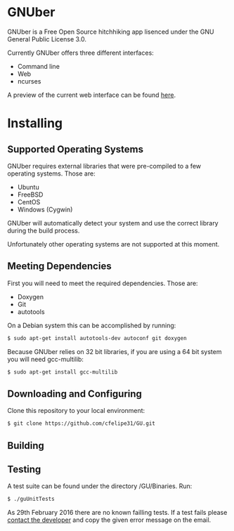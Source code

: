 # GNUber

GNUber is a Free Open Source hitchhiking app lisenced under the GNU General Public License 3.0.

Currently GNUber offers three different interfaces:

  - Command line
  - Web
  - ncurses

A preview of the current web interface can be found [here](http://www2.del.ufrj.br/~carlos.oliveira/GU/index_en-us.html). 

# Installing

## Supported Operating Systems

GNUber requires external libraries that were pre-compiled to a few operating systems. Those are:

- Ubuntu
- FreeBSD
- CentOS
- Windows (Cygwin)

GNUber will automatically detect your system and use the correct library during the build process.

Unfortunately other operating systems are not supported at this moment.

## Meeting Dependencies

First you will need to meet the required dependencies. Those are:

- Doxygen
- Git
- autotools

On a Debian system this can be accomplished by running:

```sh
$ sudo apt-get install autotools-dev autoconf git doxygen
```

Because GNUber relies on 32 bit libraries, if you are using a 64 bit system you will need gcc-multilib:

```sh
$ sudo apt-get install gcc-multilib
```

## Downloading and Configuring

Clone this repository to your local environment:

```sh
$ git clone https://github.com/cfelipe31/GU.git
```



## Building

## Testing

A test suite can be found under the directory /GU/Binaries. Run:

```sh
$ ./guUnitTests
```

As 29th February 2016 there are no known failling tests. If a test fails please [contact the developer](mailto:cfelipe.domingues@gmail.com) and copy the given error message on the email. 
